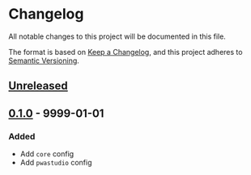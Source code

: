 # Changelog
All notable changes to this project will be documented in this file.

The format is based on [Keep a Changelog](https://keepachangelog.com/en/1.1.0/),
and this project adheres to [Semantic Versioning](https://semver.org/spec/v2.0.0.html).






## [Unreleased]



## [0.1.0] - 9999-01-01
### Added
- Add `core` config
- Add `pwastudio` config






[Unreleased]: https://github.com/absolunet/prettier-config/compare/0.1.0...HEAD
[0.1.0]:      https://github.com/absolunet/prettier-config/releases/tag/0.1.0
